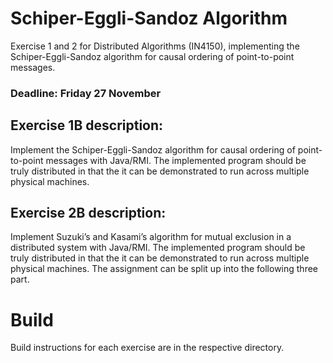 # Schiper-Eggli-Sandoz Algorithm

Exercise 1 and 2 for Distributed Algorithms (IN4150), implementing the Schiper-Eggli-Sandoz algorithm for causal ordering
of point-to-point messages.

### Deadline: Friday 27 November

## Exercise 1B description:

Implement the Schiper-Eggli-Sandoz algorithm for causal ordering of point-to-point messages with Java/RMI. The implemented program should be truly distributed in that the it can be demonstrated to run across multiple physical machines.

## Exercise 2B description:
Implement Suzuki’s and Kasami’s algorithm for mutual exclusion in a distributed system with Java/RMI. The implemented program should be truly distributed in that the it can be demonstrated to run across multiple physical machines. The assignment can be split up into the following three part.

# Build

Build instructions for each exercise are in the respective directory.
